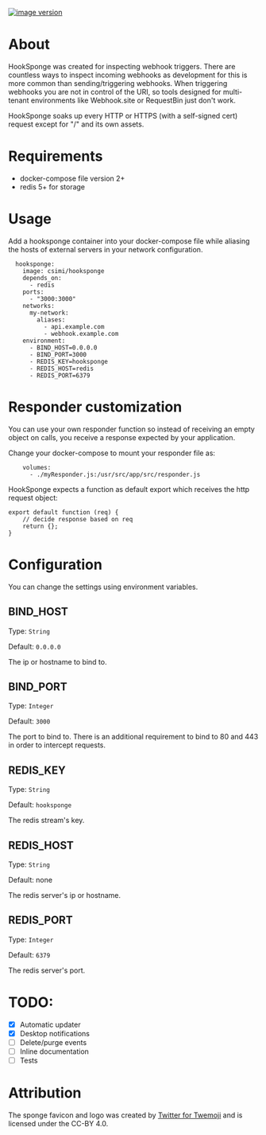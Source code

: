 [![image version](https://img.shields.io/docker/v/csimi/hooksponge?sort=semver)](https://hub.docker.com/r/csimi/hooksponge)

# About

HookSponge was created for inspecting webhook triggers.
There are countless ways to inspect incoming webhooks as development for this is more common than sending/triggering webhooks.
When triggering webhooks you are not in control of the URI, so tools designed for multi-tenant environments like Webhook.site or RequestBin just don't work.

HookSponge soaks up every HTTP or HTTPS (with a self-signed cert) request except for "/" and its own assets.

# Requirements

- docker-compose file version 2+
- redis 5+ for storage

# Usage

Add a hooksponge container into your docker-compose file while aliasing the hosts of external servers in your network configuration.
```
  hooksponge:
    image: csimi/hooksponge
    depends_on:
      - redis
    ports:
      - "3000:3000"
    networks:
      my-network:
        aliases:
          - api.example.com
          - webhook.example.com
    environment:
      - BIND_HOST=0.0.0.0
      - BIND_PORT=3000
      - REDIS_KEY=hooksponge
      - REDIS_HOST=redis
      - REDIS_PORT=6379
```

# Responder customization

You can use your own responder function so instead of receiving an empty object on calls, you receive a response expected by your application.

Change your docker-compose to mount your responder file as:
```
    volumes:
      - ./myResponder.js:/usr/src/app/src/responder.js
```

HookSponge expects a function as default export which receives the http request object:
```
export default function (req) {
	// decide response based on req
	return {};
}
```

# Configuration

You can change the settings using environment variables.

## BIND_HOST

Type: `String`

Default: `0.0.0.0`

The ip or hostname to bind to.

## BIND_PORT

Type: `Integer`

Default: `3000`

The port to bind to.
There is an additional requirement to bind to 80 and 443 in order to intercept requests.

## REDIS_KEY

Type: `String`

Default: `hooksponge`

The redis stream's key.

## REDIS_HOST

Type: `String`

Default: none

The redis server's ip or hostname.

## REDIS_PORT

Type: `Integer`

Default: `6379`

The redis server's port.

# TODO:

- [x] Automatic updater
- [x] Desktop notifications
- [ ] Delete/purge events
- [ ] Inline documentation
- [ ] Tests

# Attribution

The sponge favicon and logo was created by [Twitter for Twemoji](https://github.com/twitter/twemoji) and is licensed under the CC-BY 4.0.
